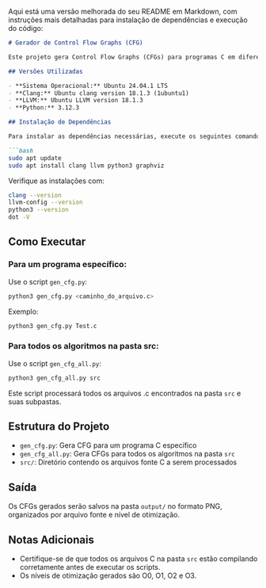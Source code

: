 Aqui está uma versão melhorada do seu README em Markdown, com instruções mais detalhadas para instalação de dependências e execução do código:

```markdown
# Gerador de Control Flow Graphs (CFG)

Este projeto gera Control Flow Graphs (CFGs) para programas C em diferentes níveis de otimização usando LLVM.

## Versões Utilizadas

- **Sistema Operacional:** Ubuntu 24.04.1 LTS
- **Clang:** Ubuntu clang version 18.1.3 (1ubuntu1)
- **LLVM:** Ubuntu LLVM version 18.1.3
- **Python:** 3.12.3

## Instalação de Dependências

Para instalar as dependências necessárias, execute os seguintes comandos:

```bash
sudo apt update
sudo apt install clang llvm python3 graphviz
```

Verifique as instalações com:

```bash
clang --version
llvm-config --version
python3 --version
dot -V
```

## Como Executar

### Para um programa específico:

Use o script `gen_cfg.py`:

```bash
python3 gen_cfg.py <caminho_do_arquivo.c>
```

Exemplo:
```bash
python3 gen_cfg.py Test.c
```

### Para todos os algoritmos na pasta src:

Use o script `gen_cfg_all.py`:

```bash
python3 gen_cfg_all.py src
```

Este script processará todos os arquivos .c encontrados na pasta `src` e suas subpastas.

## Estrutura do Projeto

- `gen_cfg.py`: Gera CFG para um programa C específico
- `gen_cfg_all.py`: Gera CFGs para todos os algoritmos na pasta `src`
- `src/`: Diretório contendo os arquivos fonte C a serem processados

## Saída

Os CFGs gerados serão salvos na pasta `output/` no formato PNG, organizados por arquivo fonte e nível de otimização.

## Notas Adicionais

- Certifique-se de que todos os arquivos C na pasta `src` estão compilando corretamente antes de executar os scripts.
- Os níveis de otimização gerados são O0, O1, O2 e O3.
```